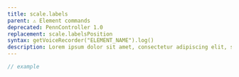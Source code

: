 ```yaml
---
title: scale.labels
parent: ⚠ Element commands
deprecated: PennController 1.0
replacement: scale.labelsPosition
syntax: getVoiceRecorder("ELEMENT_NAME").log()
description: Lorem ipsum dolor sit amet, consectetur adipiscing elit, sed do eiusmod tempor incididunt ut labore et dolore magna aliqua. Ut enim ad minim veniam, quis nostrud exercitation ullamco laboris nisi ut aliquip ex ea commodo consequat.
---
```


```javascript
// example
```
